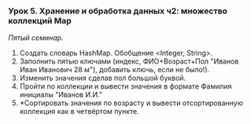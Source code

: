 ### Урок 5. Хранение и обработка данных ч2: множество коллекций Map

_Пятый семинар._
1. Создать словарь HashMap. Обобщение <Integer, String>.
2. Заполнить пятью ключами (индекс, ФИО+Возраст+Пол "Иванов Иван Иванович 28 м"), добавить ключь, если не было!).
3. Изменить значения сделав пол большой буквой.
4. Пройти по коллекции и вывести значения в формате Фамилия инициалы "Иванов И.И."
5. *Сортировать значения по возрасту и вывести отсортированную коллекция как в четвёртом пункте.